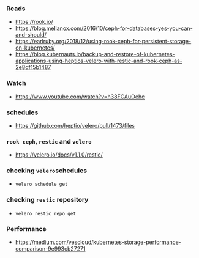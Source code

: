 ### Reads
* https://rook.io/
* https://blog.mellanox.com/2016/10/ceph-for-databases-yes-you-can-and-should/
* https://earlruby.org/2018/12/using-rook-ceph-for-persistent-storage-on-kubernetes/
* https://blog.kubernauts.io/backup-and-restore-of-kubernetes-applications-using-heptios-velero-with-restic-and-rook-ceph-as-2e8df15b1487

### Watch
* https://www.youtube.com/watch?v=h38FCAuOehc

### schedules 
* https://github.com/heptio/velero/pull/1473/files

### `rook ceph`, `restic` and `velero`
* https://velero.io/docs/v1.1.0/restic/

### checking `velero`schedules
* `velero schedule get`

### checking `restic` repository
* `velero restic repo get`

### Performance
* https://medium.com/vescloud/kubernetes-storage-performance-comparison-9e993cb27271